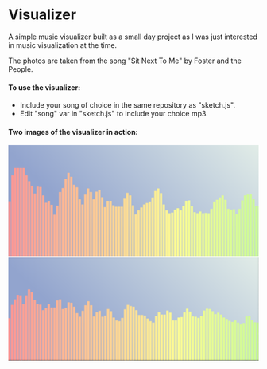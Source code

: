 # Visualizer

A simple music visualizer built as a small day project as I was just interested in music visualization at the time.

The photos are taken from the song "Sit Next To Me" by Foster and the People. 

 #### To use the visualizer:
* Include your song of choice in the same repository as "sketch.js".
* Edit "song" var in "sketch.js" to include your choice mp3. 

#### Two images of the visualizer in action:
![Alt text](vis_1.png?raw=true "Visualizer Picture")
![Alt text](vis_2.png?raw=true "Visualizer Picture")

